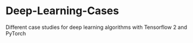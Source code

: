 # Deep-Learning-Cases
Different case studies for deep learning algorithms with Tensorflow 2 and PyTorch
